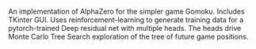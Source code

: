 An implementation of AlphaZero for the simpler game Gomoku. Includes TKinter
GUI. Uses reinforcement-learning to generate training data for a pytorch-trained
Deep residual net with multiple heads. The heads drive Monte Carlo Tree Search exploration of the tree of future game positions.

